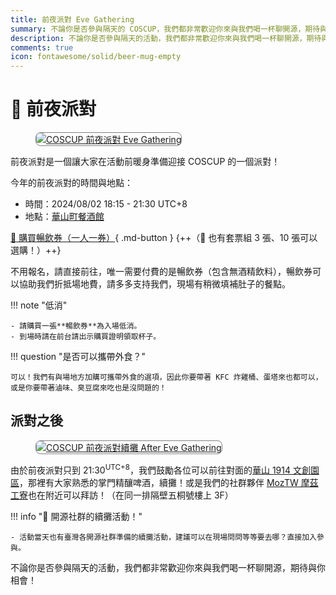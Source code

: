 ```yaml
---
title: 前夜派對 Eve Gathering
summary: 不論你是否參與隔天的 COSCUP，我們都非常歡迎你來與我們喝一杯聊開源，期待與你相會！
description: 不論你是否參與隔天的活動，我們都非常歡迎你來與我們喝一杯聊開源，期待與你相會！
comments: true
icon: fontawesome/solid/beer-mug-empty
---
```


# :beers: 前夜派對

<figure markdown="span">
    <a href="https://volunteer.coscup.org/img/2024/eve_gathering.jpg">
        <img src="https://volunteer.coscup.org/img/2024/eve_gathering.jpg"
            alt="COSCUP 前夜派對 Eve Gathering" title="COSCUP 前夜派對 Eve Gathering"
            style="border-radius: 8px;border:1px solid hsl(0, 0%, 50%);">
    </a>
</figure>

前夜派對是一個讓大家在活動前暖身準備迎接 COSCUP 的一個派對！

今年的前夜派對的時間與地點：

- 時間：2024/08/02 18:15 - 21:30 UTC+8
- 地點：[華山町餐酒館](https://www.google.com/maps/search/%E8%8F%AF%E5%B1%B1%E7%94%BA%E9%A4%90%E9%85%92%E9%A4%A8)

[:ticket: 購買暢飲券（一人一券）](https://ocf.neticrm.tw/civicrm/event/info?reset=1&id=44){ .md-button } {++（:hatching_chick: 也有套票組 3 張、10 張可以選購！）++}

不用報名，請直接前往，唯一需要付費的是暢飲券（包含無酒精飲料），暢飲券可以協助我們折抵場地費，請多多支持我們，現場有稍微填補肚子的餐點。

!!! note "低消"

    - 請購買一張**暢飲券**為入場低消。
    - 到場時請在前台請出示購買證明領取杯子。

!!! question "是否可以攜帶外食？"

    可以！我們有與場地方加購可攜帶外食的選項，因此你要帶著 KFC 炸雞桶、蛋塔來也都可以，或是你要帶著滷味、臭豆腐來吃也是沒問題的！

## 派對之後

<figure markdown="span">
    <a href="https://volunteer.coscup.org/img/2024/eve_gathering_after.jpg">
        <img src="https://volunteer.coscup.org/img/2024/eve_gathering_after.jpg"
            alt="COSCUP 前夜派對續攤 After Eve Gathering" title="COSCUP 前夜派對續攤 After Eve Gathering"
            style="border-radius: 8px;border:1px solid hsl(0, 0%, 50%);">
    </a>
</figure>

由於前夜派對只到 21:30<sup>UTC+8</sup>，我們鼓勵各位可以前往對面的[華山 1914 文創園區](https://www.google.com/maps/search/%E8%8F%AF%E5%B1%B11914%E6%96%87%E5%89%B5%E5%9C%92%E5%8D%80)，那裡有大家熟悉的掌門精釀啤酒，續攤！或是我們的社群夥伴 [MozTW 摩茲工寮](https://moztw.org/space/)也在附近可以拜訪！（在同一排隔壁五桐號樓上 3F）

!!! info ":partying_face: 開源社群的續攤活動！"

    - 活動當天也有臺灣各開源社群準備的續攤活動，建議可以在現場問問等等要去哪？直接加入參與。

不論你是否參與隔天的活動，我們都非常歡迎你來與我們喝一杯聊開源，期待與你相會！
